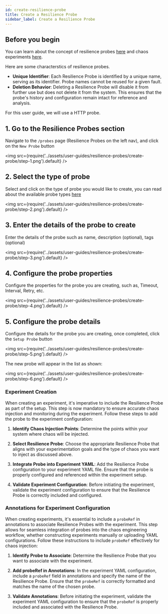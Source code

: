 ```yaml
---
id: create-resilience-probe
title: Create a Resilience Probe
sidebar_label: Create a Resilience Probe
---
```


## Before you begin

You can learn about the concept of resilience probes [here](../concepts/probes.md) and chaos experiments [here](../concepts/chaos-workflow.md). 

Here are some characterstics of resilience probes.
- **Unique Identifier**: Each Resilience Probe is identified by a unique name, serving as its identifier. Probe names cannot be reused for a given fault.
- **Deletion Behavior**: Deleting a Resilience Probe will disable it from further use but does not delete it from the system. This ensures that the probe's history and configuration remain intact for reference and analysis.

For this user guide, we will use a HTTP probe.

## 1. Go to the Resilience Probes section

Navigate to the `/probes` page (Resilience Probes on the left nav), and click on the `New Probe` button

<img src={require('../assets/user-guides/resilience-probes/create-probe/step-1.png').default} />

## 2. Select the type of probe

Select and click on the type of probe you would like to create, you can read about the available probe types [here](../concepts/probes.md)

<img src={require('../assets/user-guides/resilience-probes/create-probe/step-2.png').default} />

## 3. Enter the details of the probe to create

Enter the details of the probe such as name, description (optional), tags (optional)

<img src={require('../assets/user-guides/resilience-probes/create-probe/step-3.png').default} />

## 4. Configure the probe properties

Configure the properties for the probe you are creating, such as, Timeout, Interval, Retry, etc.

<img src={require('../assets/user-guides/resilience-probes/create-probe/step-4.png').default} />

## 5. Configure the probe details

Configure the details for the probe you are creating, once completed, click the `Setup Probe` button

<img src={require('../assets/user-guides/resilience-probes/create-probe/step-5.png').default} />

The new probe will appear in the list as shown:

<img src={require('../assets/user-guides/resilience-probes/create-probe/step-6.png').default} />

### Experiment Creation

When creating an experiment, it's imperative to include the Resilience Probe as part of the setup. This step is now mandatory to ensure accurate chaos injection and monitoring during the experiment. Follow these steps to add the probe to the experiment configuration:

1. **Identify Chaos Injection Points**: Determine the points within your system where chaos will be injected.

2. **Select Resilience Probe**: Choose the appropriate Resilience Probe that aligns with your experimentation goals and the type of chaos you want to inject as discussed above.

3. **Integrate Probe into Experiment YAML**: Add the Resilience Probe configuration to your experiment YAML file. Ensure that the probe is properly configured and referenced within the experiment setup.

4. **Validate Experiment Configuration**: Before initiating the experiment, validate the experiment configuration to ensure that the Resilience Probe is correctly included and configured.

### Annotations for Experiment Configuration

When creating experiments, it's essential to include a `probeRef` in annotations to associate Resilience Probes with the experiment. This step allows for seamless integration of probes into the chaos engineering workflow, whether constructing experiments manually or uploading YAML configurations. Follow these instructions to include `probeRef` effectively for chaos injection:

1. **Identify Probe to Associate**: Determine the Resilience Probe that you want to associate with the experiment.

2. **Add probeRef in Annotations**: In the experiment YAML configuration, include a `probeRef` field in annotations and specify the name of the Resilience Probe. Ensure that the `probeRef` is correctly formatted and matches the name of the chosen probe.

3. **Validate Annotations**: Before initiating the experiment, validate the experiment YAML configuration to ensure that the `probeRef` is properly included and associated with the Resilience Probe.
